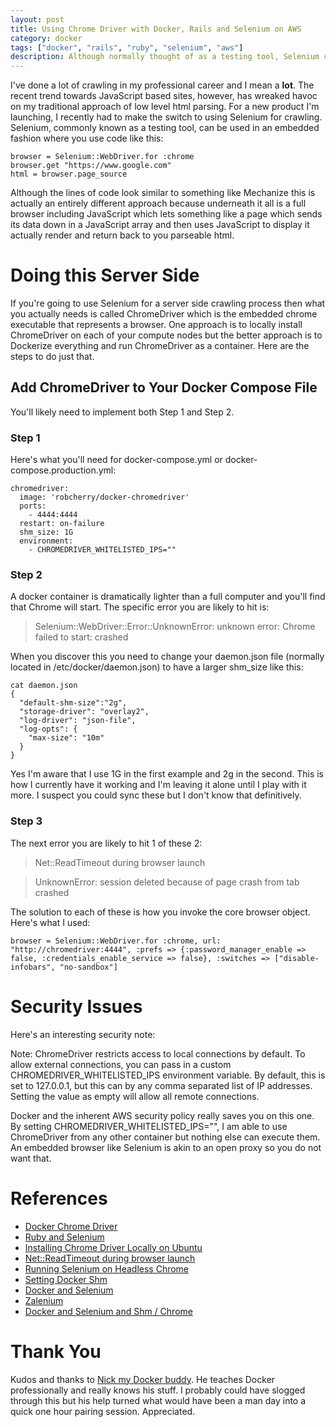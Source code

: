 ```yaml
---
layout: post
title: Using Chrome Driver with Docker, Rails and Selenium on AWS
category: docker
tags: ["docker", "rails", "ruby", "selenium", "aws"]
description: Although normally thought of as a testing tool, Selenium can also allow you to do crawling in Rails not through low level parsing but also through an embedded browser.  However getting Selenium working on a headless AWS server is tedious and non-obvious.  Here is how I did it.
---
```

I've done a lot of crawling in my professional career and I mean a **lot**.  The recent trend towards JavaScript based sites, however, has wreaked havoc on my traditional approach of low level html parsing.  For a new product I'm launching, I recently had to make the switch to using Selenium for crawling.  Selenium, commonly known as a testing tool, can be used in an embedded fashion where you use code like this:

    browser = Selenium::WebDriver.for :chrome
    browser.get "https://www.google.com"
    html = browser.page_source

Although the lines of code look similar to something like Mechanize this is actually an entirely different approach because underneath it all is a full browser including JavaScript which lets something like a page which sends its data down in a JavaScript array and then uses JavaScript to display it actually render and return back to you parseable html.

# Doing this Server Side

If you're going to use Selenium for a server side crawling process then what you actually needs is called ChromeDriver which is the embedded chrome executable that represents a browser.  One approach is to locally install ChromeDriver on each of your compute nodes but the better approach is to Dockerize everything and run ChromeDriver as a container.  Here are the steps to do just that.

## Add ChromeDriver to Your Docker Compose File

You'll likely need to implement both Step 1 and Step 2.

### Step 1

Here's what you'll need for docker-compose.yml or docker-compose.production.yml:


    chromedriver:
      image: 'robcherry/docker-chromedriver'
      ports: 
        - 4444:4444
      restart: on-failure
      shm_size: 1G    
      environment:
        - CHROMEDRIVER_WHITELISTED_IPS=""
        
### Step 2        

A docker container is dramatically lighter than a full computer and you'll find that Chrome will start.  The specific error you are likely to hit is:

> Selenium::WebDriver::Error::UnknownError: unknown error: Chrome failed to start: crashed

When you discover this you need to change your daemon.json file (normally located in /etc/docker/daemon.json) to have a larger shm_size like this:
    
    cat daemon.json
    {
      "default-shm-size":"2g",
      "storage-driver": "overlay2",
      "log-driver": "json-file",
      "log-opts": {
        "max-size": "10m"
      }
    }

Yes I'm aware that I use 1G in the first example and 2g in the second.  This is how I currently have it working and I'm leaving it alone until I play with it more.  I suspect you could sync these but I don't know that definitively.

### Step 3

The next error you are likely to hit 1 of these 2:

> Net::ReadTimeout during browser launch

> UnknownError: session deleted because of page crash from tab crashed

The solution to each of these is how you invoke the core browser object.  Here's what I used:

    browser = Selenium::WebDriver.for :chrome, url: "http://chromedriver:4444", :prefs => {:password_manager_enable => false, :credentials_enable_service => false}, :switches => ["disable-infobars", "no-sandbox"]
                                                    
# Security Issues

Here's an interesting security note: 

  Note: ChromeDriver restricts access to local connections by default. To allow external connections, you can pass in a custom CHROMEDRIVER_WHITELISTED_IPS environment variable. By default, this is set to 127.0.0.1, but this can by any comma separated list of IP addresses. Setting the value as empty will allow all remote connections.
  
Docker and the inherent AWS security policy really saves you on this one.  By setting CHROMEDRIVER_WHITELISTED_IPS="", I am able to use ChromeDriver from any other container but nothing else can execute them.  An embedded browser like Selenium is akin to an open proxy so you do not want that.

# References
* [Docker Chrome Driver](https://hub.docker.com/r/robcherry/docker-chromedriver/)
* [Ruby and Selenium](https://github.com/SeleniumHQ/selenium/wiki/Ruby-Bindings)
* [Installing Chrome Driver Locally on Ubuntu](https://gist.github.com/ziadoz/3e8ab7e944d02fe872c3454d17af31a5)
* [Net::ReadTimeout during browser launch](https://github.com/SeleniumHQ/docker-selenium/issues/198)
* [Running Selenium on Headless Chrome](https://intoli.com/blog/running-selenium-with-headless-chrome/)
* [Setting Docker Shm](https://docs.docker.com/engine/reference/run/#ipc-settings-ipc)
* [Docker and Selenium](https://github.com/elgalu/docker-selenium)
* [Zalenium](https://github.com/zalando/zalenium#run-it)
* [Docker and Selenium and Shm / Chrome](https://github.com/elgalu/docker-selenium/issues/20#issuecomment-133011186)
                          
# Thank You

Kudos and thanks to [Nick my Docker buddy](http://www.nickjanetakis.com/).  He teaches Docker professionally and really knows his stuff.  I probably could have slogged through this but his help turned what would have been a man day into a quick one hour pairing session.  Appreciated.